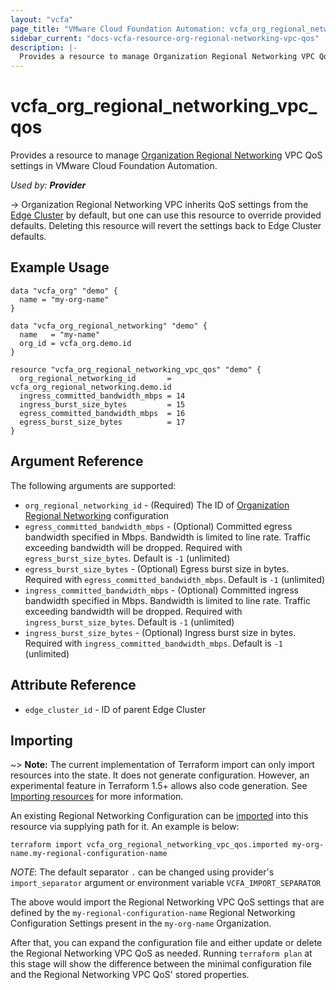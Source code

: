 ```yaml
---
layout: "vcfa"
page_title: "VMware Cloud Foundation Automation: vcfa_org_regional_networking_vpc_qos"
sidebar_current: "docs-vcfa-resource-org-regional-networking-vpc-qos"
description: |-
  Provides a resource to manage Organization Regional Networking VPC QoS settings in VMware Cloud Foundation Automation.
---
```


# vcfa\_org\_regional\_networking\_vpc\_qos

Provides a resource to manage [Organization Regional Networking][vcfa_org_regional_networking] VPC QoS settings in
VMware Cloud Foundation Automation.

_Used by: **Provider**_

-> Organization Regional Networking VPC inherits QoS settings from the [Edge Cluster][vcfa_edge_cluster_qos] by default, but
one can use this resource to override provided defaults. Deleting this resource will revert the
settings back to Edge Cluster defaults.

## Example Usage

```hcl
data "vcfa_org" "demo" {
  name = "my-org-name"
}

data "vcfa_org_regional_networking" "demo" {
  name   = "my-name"
  org_id = vcfa_org.demo.id
}

resource "vcfa_org_regional_networking_vpc_qos" "demo" {
  org_regional_networking_id       = vcfa_org_regional_networking.demo.id
  ingress_committed_bandwidth_mbps = 14
  ingress_burst_size_bytes         = 15
  egress_committed_bandwidth_mbps  = 16
  egress_burst_size_bytes          = 17
}
```

## Argument Reference

The following arguments are supported:

- `org_regional_networking_id` - (Required) The ID of [Organization Regional Networking][vcfa_org_regional_networking] configuration
- `egress_committed_bandwidth_mbps` - (Optional) Committed egress bandwidth specified in Mbps.
  Bandwidth is limited to line rate. Traffic exceeding bandwidth will be dropped. Required with
  `egress_burst_size_bytes`. Default is `-1` (unlimited)
- `egress_burst_size_bytes` - (Optional) Egress burst size in bytes. Required with
  `egress_committed_bandwidth_mbps`. Default is `-1` (unlimited)
- `ingress_committed_bandwidth_mbps` - (Optional) Committed ingress bandwidth specified in Mbps.
  Bandwidth is limited to line rate. Traffic exceeding bandwidth will be dropped. Required with
  `ingress_burst_size_bytes`. Default is `-1` (unlimited)
- `ingress_burst_size_bytes` - (Optional) Ingress burst size in bytes. Required with
  `ingress_committed_bandwidth_mbps`. Default is `-1` (unlimited)

## Attribute Reference

- `edge_cluster_id` - ID of parent Edge Cluster

## Importing

~> **Note:** The current implementation of Terraform import can only import resources into the
state. It does not generate configuration. However, an experimental feature in Terraform 1.5+ allows
also code generation. See [Importing resources][importing-resources] for more information.

An existing Regional Networking Configuration can be [imported][docs-import] into this resource via supplying path
for it. An example is below:

```
terraform import vcfa_org_regional_networking_vpc_qos.imported my-org-name.my-regional-configuration-name
```

_NOTE_: The default separator `.` can be changed using provider's `import_separator` argument or environment variable `VCFA_IMPORT_SEPARATOR`

The above would import the Regional Networking VPC QoS settings that are defined by the `my-regional-configuration-name`
Regional Networking Configuration Settings present in the `my-org-name` Organization.

After that, you can expand the configuration file and either update or delete the Regional Networking VPC QoS as needed. Running `terraform plan`
at this stage will show the difference between the minimal configuration file and the Regional Networking VPC QoS' stored properties.

[docs-import]: https://www.terraform.io/docs/import
[importing-resources]: /providers/vmware/vcfa/latest/docs/guides/importing_resources
[vcfa_org_regional_networking]: /providers/vmware/vcfa/latest/docs/resources/org_regional_networking
[vcfa_edge_cluster_qos]: /providers/vmware/vcfa/latest/docs/data-sources/edge_cluster_qos